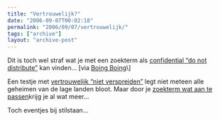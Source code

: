 ```yaml
---
title: "Vertrouwelijk?"
date: "2006-09-07T00:02:18"
permalink: "2006/09/07/vertrouwelijk/"
tags: ["archive"]
layout: "archive-post"
---
```

Dit is toch wel straf wat je met een zoekterm als [confidential “do not distribute”](http://www.google.com/search?hl=en&q=confidential+%22do+not+distribute%22 "http://www.google.com/search?hl=en&q=confidential+%22do+not+distribute%22") kan vinden… \[via [Boing Boing](http://www.boingboing.net/2006/09/06/how_to_find_confiden.html "http://www.boingboing.net/2006/09/06/how_to_find_confiden.html")\]

Een testje met [vertrouwelijk “niet verspreiden”](http://www.google.be/search?hl=nl&as_qdr=all&q=vertrouwelijk+%22niet+verspreiden%22&btnG=Zoeken&meta=lr%3Dlang_nl "http://www.google.be/search?hl=nl&as_qdr=all&q=vertrouwelijk+%22niet+verspreiden%22&btnG=Zoeken&meta=lr%3Dlang_nl") legt niet meteen alle geheimen van de lage landen bloot. Maar door je [zoekterm wat aan te passen](http://www.google.be/search?hl=nl&as_qdr=all&q=vertrouwelijk+OR+persoonlijk++filetype%3Apdf&btnG=Zoeken&meta=lr%3Dlang_nl "http://www.google.be/search?hl=nl&as_qdr=all&q=vertrouwelijk+OR+persoonlijk++filetype%3Apdf&btnG=Zoeken&meta=lr%3Dlang_nl")krijg je al wat meer…

Toch eventjes bij stilstaan…
